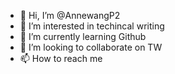 - 👋 Hi, I’m @AnnewangP2
- 👀 I’m interested in techincal writing
- 🌱 I’m currently learning Github
- 💞️ I’m looking to collaborate on  TW
- 📫 How to reach me

<!---
AnnewangP2/AnnewangP2 is a ✨ special ✨ repository because its `README.md` (this file) appears on your GitHub profile.
You can click the Preview link to take a look at your changes.
--->
